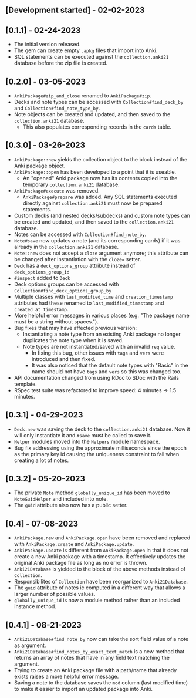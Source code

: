 ## [Development started] - 02-02-2023

## [0.1.1] - 02-24-2023

- The initial version released.
- The gem can create empty `.apkg` files that import into Anki.
- SQL statements can be executed against the `collection.anki21` database before the zip file is created.

## [0.2.0] - 03-05-2023

- `AnkiPackage#zip_and_close` renamed to `AnkiPackage#zip`.
- Decks and note types can be accessed with `Collection#find_deck_by` and `Collection#find_note_type_by`.
- Note objects can be created and updated, and then saved to the `collection.anki21` database.
  - This also populates corresponding records in the `cards` table.

## [0.3.0] - 03-26-2023

- `AnkiPackage::new` yields the collection object to the block instead of the Anki package object.
- `AnkiPackage::open` has been developed to a point that it is useable.
  - An "opened" Anki package now has its contents copied into the temporary `collection.anki21` database.
- `AnkiPackage#execute` was removed.
  - `AnkiPackage#prepare` was added. Any SQL statements executed directly against `collection.anki21` must now be prepared statements.
- Custom decks (and nested decks/subdecks) and custom note types can be created and updated, and then saved to the `collection.anki21` database.
- Notes can be accessed with `Collection#find_note_by`.
- `Note#save` now updates a note (and its corresponding cards) if it was already in the `collection.anki21` database.
- `Note::new` does not accept a `cloze` argument anymore; this attribute can be changed after instantiation with the `cloze=` setter.
- `Deck` has a `deck_options_group` attribute instead of `deck_options_group_id`
- `#inspect` added to `Deck`
- Deck options groups can be accessed with `Collection#find_deck_options_group_by`
- Multiple classes with `last_modified_time` and `creation_timestamp` attributes had these renamed to `last_modified_timestamp` and `created_at_timestamp`.
- More helpful error messages in various places (e.g. "The package name must be a string without spaces.").
- Bug fixes that may have affected previous version:
  - Instantiating a note type from an existing Anki package no longer duplicates the note type when it is saved.
  - Note types are not instantiated/saved with an invalid `req` value.
    - In fixing this bug, other issues with `tags` and `vers` were introduced and then fixed.
    - It was also noticed that the default note types with "Basic" in the name should not have `tags` and `vers` so this was changed too.
- API documentation changed from using RDoc to SDoc with the Rails template.
- RSpec test suite was refactored to improve speed: 4 minutes -> 1.5 minutes.

## [0.3.1] - 04-29-2023

- `Deck.new` was saving the deck to the `collection.anki21` database. Now it will only instantiate it and `#save` must be called to save it.
- `Helper` modules moved into the `Helpers` module namespace.
- Bug fix addressing using the approximate milliseconds since the epoch as the primary key id causing the uniqueness constraint to fail when creating a lot of notes.

## [0.3.2] - 05-20-2023
- The private `Note` method `globally_unique_id` has been moved to `NoteGuidHelper` and included into note.
- The `guid` attribute also now has a public setter.

## [0.4] - 07-08-2023
- `AnkiPackage.new` and `AnkiPackage.open` have been removed and replaced with `AnkiPackage.create` and `AnkiPackage.update`.
- `AnkiPackage.update` is different from `AnkiPackage.open` in that it does not create a new Anki package with a timestamp. It effectively updates the original Anki package file as long as no error is thrown. 
- `Anki21Database` is yielded to the block of the above methods instead of `Collection`.
- Responsibilites of `Collection` have been reorganized to `Anki21Database`.
- The `guid` attribute of notes ic computed in a different way that allows a larger number of possible values.
- `globally_unique_id` is now a module method rather than an included instance method.

## [0.4.1] - 08-21-2023
- `Anki21Database#find_note_by` now can take the sort field value of a note as argument.
- `Anki21Database#find_notes_by_exact_text_match` is a new method that returns an array of notes that have in any field text matching the argument.
- Trying to create an Anki package file with a path/name that already exists raises a more helpful error message.
- Saving a note to the database saves the `mod` column (last modified time) to make it easier to import an updated package into Anki.
